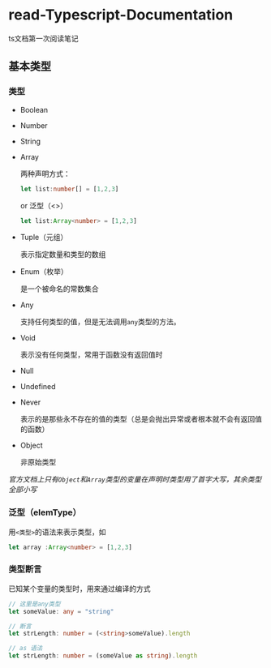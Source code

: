 # read-Typescript-Documentation

ts文档第一次阅读笔记

## 基本类型

### 类型

* Boolean

* Number

* String

* Array

  两种声明方式：

  ```typescript
  let list:number[] = [1,2,3]
  ```

  or 泛型（<>）

  ```typescript
  let list:Array<number> = [1,2,3]
  ```

  

* Tuple（元组）

  表示指定数量和类型的数组

* Enum（枚举）

  是一个被命名的常数集合

* Any

  支持任何类型的值，但是无法调用`any`类型的方法。

* Void

  表示没有任何类型，常用于函数没有返回值时

* Null

* Undefined

* Never

  表示的是那些永不存在的值的类型（总是会抛出异常或者根本就不会有返回值的函数）

* Object

  非原始类型

_官方文档上只有`Object`和`Array`类型的变量在声明时类型用了首字大写，其余类型全部小写_

### 泛型（elemType）

用`<类型>`的语法来表示类型，如

```typescript
let array :Array<number> = [1,2,3]
```

### 类型断言

已知某个变量的类型时，用来通过编译的方式

```typescript
// 这里是any类型
let someValue: any = "string"

// 断言
let strLength: number = (<string>someValue).length

// as 语法
let strLength: number = (someValue as string).length
```

